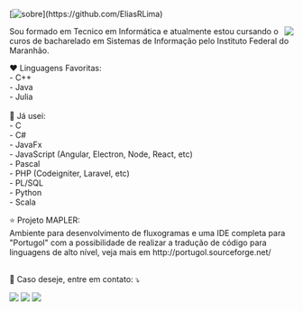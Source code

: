 
[![sobre](https://img.shields.io/static/v1?label=Sobre&message=Elias+Lima&color=f8efd4&style=for-the-badge&logo=GitHub")](https://github.com/EliasRLima)

<img align='right' src="https://github-readme-stats.vercel.app/api?username=eliasrlima&show_icons=true&title_color=783c00&text_color=af552e&icon_color=783c00&bg_color=f8efd4&cache_seconds=2300">


<p align="left"> 
 Sou formado em Tecnico em Informática e atualmente estou cursando o curos de bacharelado em Sistemas de Informação pelo Instituto Federal do Maranhão.
</p>

<p align="left">
  ❤️ Linguagens Favoritas: </br>
- C++</br>
- Java</br>
- Julia</br>
</br>
  💛 Já usei: </br>
- C</br>
- C#</br>
- JavaFx</br>
- JavaScript (Angular, Electron, Node, React, etc)</br>
- Pascal</br>
- PHP (Codeigniter, Laravel, etc) </br>
- PL/SQL</br>
- Python</br>
- Scala</br>
</p>

<p align="left">
⭐ Projeto MAPLER: </br> 
 Ambiente para desenvolvimento de fluxogramas e uma IDE completa para "Portugol" com a possibilidade de realizar a tradução de código para linguagens de alto nível, veja mais em http://portugol.sourceforge.net/ <br></br>

</p>

<p align="left">
  💌 Caso deseje, entre em contato: ⤵️
</p>

<p align="left">
  <a href="mailto:eliasrlima.2000@gmail.com" alt="Gmail">
  <img src="https://img.shields.io/badge/-Gmail-FF0000?style=flat-square&labelColor=FF0000&logo=gmail&logoColor=white&link=mailto:eliasrlima.2000@gmail.com" /></a>

  <a href="https://www.linkedin.com/in/elias-lima-27879b204/" alt="Linkedin">
  <img src="https://img.shields.io/badge/-Linkedin-0e76a8?style=flat-square&logo=Linkedin&logoColor=white&link=https://www.linkedin.com/in/elias-lima-27879b204/" /></a>

  <a href="https://www.instagram.com/eliasrlima_/" alt="Instagram">
  <img src="https://img.shields.io/badge/-Instagram-DF0174?style=flat-square&labelColor=DF0174&logo=instagram&logoColor=white&link=https://www.instagram.com/eliasrlima_/"/></a>
</p>  




